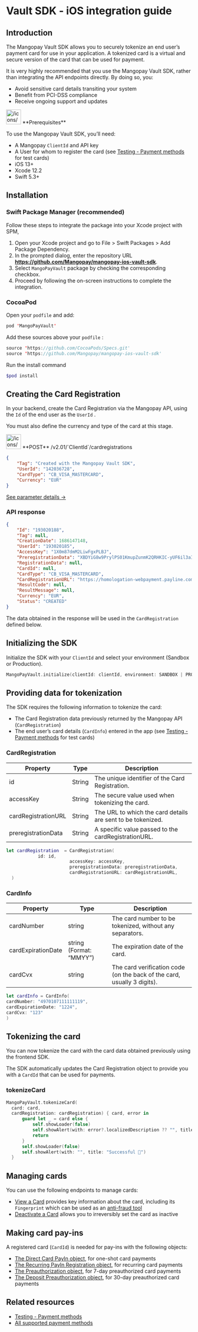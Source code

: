 # Vault SDK - iOS integration guide

## Introduction

The Mangopay Vault SDK allows you to securely tokenize an end user’s payment card for use in your application. A tokenized card is a virtual and secure version of the card that can be used for payment.

It is very highly recommended that you use the Mangopay Vault SDK, rather than integrating the API endpoints directly. By doing so, you:

- Avoid sensitive card details transiting your system
- Benefit from PCI-DSS compliance
- Receive ongoing support and updates

<aside>
<img src="/icons/square-alternate_lightgray.svg" alt="/icons/square-alternate_lightgray.svg" width="40px" /> **Prerequisites**

To use the Mangopay Vault SDK, you’ll need:

- A Mangopay `ClientId` and API key
- A User for whom to register the card (see [Testing - Payment methods](https://preview-documentation.swarm.preprod.mangopay.com/docs/dev-tools/testing/payment-methods) for test cards)
- iOS 13+
- Xcode 12.2
- Swift 5.3+
</aside>

## **Installation**

### **Swift Package Manager (recommended)**

Follow these steps to integrate the package into your Xcode project with SPM, 

1. Open your Xcode project and go to File > Swift Packages > Add Package Dependency.
2. In the prompted dialog, enter the repository URL **https://github.com/Mangopay/mangopay-ios-vault-sdk**.
3. Select `MangoPayVault` package by checking the corresponding checkbox.
4. Proceed by following the on-screen instructions to complete the integration.

### **CocoaPod**

Open your `podfile` and add:

```swift
pod 'MangoPayVault'
```

Add these sources above your `podfile` :

```swift
source 'https://github.com/CocoaPods/Specs.git'
source 'https://github.com/Mangopay/mangopay-ios-vault-sdk'
```

Run the install command

```bash
$pod install
```

## Creating the Card Registration

In your backend, create the Card Registration via the Mangopay API, using the `Id` of the end user as the `UserId` .

You must also define the currency and type of the card at this stage.

<aside>
<img src="/icons/square-alternate_gray.svg" alt="/icons/square-alternate_gray.svg" width="40px" /> **POST** /v2.01/`ClientId`/cardregistrations

```json
{
    "Tag": "Created with the Mangopay Vault SDK",
    "UserId": "142036728",
    "CardType": "CB_VISA_MASTERCARD",
    "Currency": "EUR"
}
```

[See parameter details →](https://preview-documentation.swarm.preprod.mangopay.com/docs/endpoints/direct-card-payins#create-card-registration)

</aside>

### API response

```json
{
    "Id": "193020188",
    "Tag": null,
    "CreationDate": 1686147148,
    "UserId": "193020185",
    "AccessKey": "1X0m87dmM2LiwFgxPLBJ",
    "PreregistrationData": "XBDYiG8w9PrylPS01KmupZunmK2QRHKIC-yUF6il3aIpAnKba1TGkR9VJe5lHjHt2ddFLVXdicolcUIkv_kKEA",
    "RegistrationData": null,
    "CardId": null,
    "CardType": "CB_VISA_MASTERCARD",
    "CardRegistrationURL": "https://homologation-webpayment.payline.com/webpayment/getToken",
    "ResultCode": null,
    "ResultMessage": null,
    "Currency": "EUR",
    "Status": "CREATED"
}
```

The data obtained in the response will be used in the `CardRegistration` defined below.

## **Initializing the SDK**

Initialize the SDK with your `ClientId` and select your environment (Sandbox or Production). 

```swift
MangoPayVault.initialize(clientId: clientId, environment: SANDBOX | PRODUCTION )
```

## Providing data for tokenization

The SDK requires the following information to tokenize the card:

- The Card Registration data previously returned by the Mangopay API (`CardRegistration`)
- The end user’s card details (`CardInfo`) entered in the app (see [Testing - Payment methods](https://preview-documentation.swarm.preprod.mangopay.com/docs/dev-tools/testing/payment-methods) for test cards)

### CardRegistration

| Property | Type | Description |
| --- | --- | --- |
| id | String | The unique identifier of the Card Registration. |
| accessKey | String | The secure value used when tokenizing the card. |
| cardRegistrationURL | String | The URL to which the card details are sent to be tokenized. |
| preregistrationData | String | A specific value passed to the cardRegistrationURL. |

```swift
let cardRegistration  = CardRegistration(
            id: id,
                        accessKey: accessKey, 
                        preregistrationData: preregistrationData, 
                        cardRegistrationURL: cardRegistrationURL, 
  )
```

### CardInfo

| Property | Type | Description |
| --- | --- | --- |
| cardNumber | string | The card number to be tokenized, without any separators. |
| cardExpirationDate | string (Format: “MMYY”) | The expiration date of the card. |
| cardCvx | string | The card verification code (on the back of the card, usually 3 digits). |

```swift
let cardInfo = CardInfo(
cardNumber: "4970107111111119",
cardExpirationDate: "1224",
cardCvx: "123"
)
```

## Tokenizing the card

You can now tokenize the card with the card data obtained previously using the frontend SDK.

The SDK automatically updates the Card Registration object to provide you with a `CardId` that can be used for payments. 

### tokenizeCard

```swift
MangoPayVault.tokenizeCard(
  card: card,
  cardRegistration: cardRegistration) { card, error in
      guard let _ = card else {
          self.showLoader(false)
          self.showAlert(with: error?.localizedDescription ?? "", title: "Failed ❌")
          return
      }
      self.showLoader(false)
      self.showAlert(with: "", title: "Successful 🎉")
  }
```

## Managing cards

You can use the following endpoints to manage cards: 

- [View a Card](https://mangopay.com/docs/endpoints/direct-card-payins#view-card) provides key information about the card, including its `Fingerprint` which can be used as an [anti-fraud tool](https://mangopay.com/docs/concepts/payments/payment-methods/card/anti-fraud-tools#card-fingerprint)
- [Deactivate a Card](https://mangopay.com/docs/endpoints/direct-card-payins#deactivate-card) allows you to irreversibly set the card as inactive

## Making card pay-ins

A registered card (`CardId`) is needed for pay-ins with the following objects:

- [The Direct Card PayIn object](https://mangopay.com/docs/endpoints/direct-card-payins#direct-card-payin-object), for one-shot card payments
- [The Recurring PayIn Registration object](https://preview-documentation.swarm.preprod.mangopay.com/docs/endpoints/recurring-card-payins#recurring-payin-registration-object), for recurring card payments
- [The Preauthorization object](https://preview-documentation.swarm.preprod.mangopay.com/docs/endpoints/preauthorizations#preauthorization-object), for 7-day preauthorized card payments
- [The Deposit Preauthorization object](https://preview-documentation.swarm.preprod.mangopay.com/docs/endpoints/preauthorizations#deposit-preauthorization-object), for 30-day preauthorized card payments

## Related resources

- [Testing - Payment methods](https://mangopay.com/docs/dev-tools/testing/payment-methods)
- [All supported payment methods](https://mangopay.com/docs/concepts/payments/payment-methods/all)

